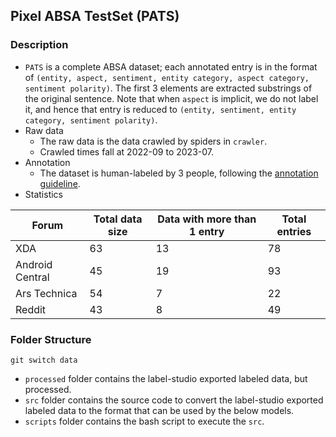 ## Pixel ABSA TestSet (PATS)
<!-- nanaeilish projects/sa-instruction-tuning -->
### Description
- `PATS` is a complete ABSA dataset; each annotated entry is in the format of `(entity, aspect, sentiment, entity category, aspect category, sentiment polarity)`. The first 3 elements are extracted substrings of the original sentence. Note that when `aspect` is implicit, we do not label it, and hence that entry is reduced to
`(entity, sentiment, entity category, sentiment polarity)`.
- Raw data
    - The raw data is the data crawled by spiders in `crawler`.
    - Crawled times fall at 2022-09 to 2023-07.
- Annotation
    - The dataset is human-labeled by 3 people, following the [annotation guideline](https://docs.google.com/document/d/19w7FkId7zPuDumzs3LKfA632CLf0yIollKJHOhIDuMU/edit?usp=sharing).
- Statistics

| Forum | Total data size| Data with more than 1 entry | Total entries|
|----------|----------|----------|----------|
|  XDA |  63 |  13  |  78  |
|  Android Central  |  45 |  19  |  93  |
|  Ars Technica  |  54 | 7 | 22 |
|  Reddit | 43 |  8 |  49 |

### Folder Structure
```
git switch data
```
- `processed` folder contains the label-studio exported labeled data, but processed.
- `src` folder contains the source code to convert the label-studio exported labeled data to the format that can be used by the below models.
- `scripts` folder contains the bash script to execute the `src`.

